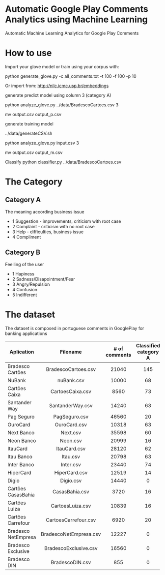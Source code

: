 # Automatic Google Play Comments Analytics using Machine Learning
Automatic Machine Learning Analytics for Google Play Comments

# How to use
Import your glove model or train using your corpus with:

python generate_glove.py -c all_comments.txt -t 100 -f 100 -p 10 

Or import from: http://nilc.icmc.usp.br/embeddings

generate predict model using column 3 (category A)

python analyze_glove.py ../data/BradescoCartoes.csv  3

mv output.csv output_p.csv

generate training model

../data/generateCSV.sh

python analyze_glove.py input.csv 3

mv output.csv output_m.csv

Classify
python classifier.py ../data/BradescoCartoes.csv 

# The Category

## Category A 
The meaning according business issue

+ 1 Suggestion - improvements, criticism with root case
+ 2 Complaint - criticism with no root case
+ 3 Help - difficulties, business issue
+ 4 Compliment

## Category B
Feelling of the user

+ 1 Hapiness
+ 2 Sadness/Disapointment/Fear
+ 3 Angry/Repulsion
+ 4 Confusion
+ 5 Indifferent


# The dataset

The dataset is composed in portuguese comments in GooglePlay for banking applications

| Aplication  | Filename | # of comments      |  Classified category A | Classified Category B |
|-------------|:--------:|:------------------:|:----------------------:|:---------------------:|
| Bradesco Cartões | BradescoCartoes.csv |  21040 | 145 | 48 | |
| NuBank | nuBank.csv |   10000   |   68 | 33 |
| Cartões Caixa | CartoesCaixa.csv | 8560 | 73 | 47 |
| Santander Way | SantanderWay.csv | 14240 | 63 | 0 |
| Pag Seguro | PagSeguro.csv | 46560 | 20 | 29 | 
| OuroCard | OuroCard.csv |    10318 | 63 | 0 | 
| Next Banco | Next.csv | 35598 | 60 | 0 | 
| Neon Banco | Neon.csv | 20999 | 16 | 17 | 
| ItauCard | ItauCard.csv  | 28120 | 62 | 38 | 
| Itau Banco | Itau.csv | 20798 | 63 | 0 | 
| Inter Banco | Inter.csv | 23440 | 74 | 0 | 
| HiperCard | HiperCard.csv | 12519 | 14 | 0 |
| Digio | Digio.csv | 14440 | 0 | 0 |
| Cartões CasasBahia | CasasBahia.csv | 3720 | 16 | 0 |
| Cartões Luiza | CartoesLuiza.csv | 10839 | 16 | 0 |
| Cartões Carrefour | CartoesCarrefour.csv | 6920 | 20 | 0 | 
| Bradesco NetEmpresa | BradescoNetEmpresa.csv | 12227| 0 | 0 |
| Bradesco Exclusive | BradescoExclusive.csv | 16560| 0 | 0 |
| Bradesco DIN | BradescoDIN.csv |  855| 0 | 0 |
